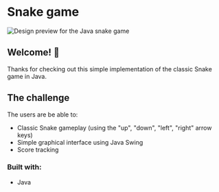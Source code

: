 # Snake game

![Design preview for the Java snake game](./preview.jpg)

## Welcome! 👋

Thanks for checking out this simple implementation of the classic Snake game in Java. 

## The challenge

The users are be able to:
- Classic Snake gameplay (using the "up", "down", "left", "right" arrow keys)
- Simple graphical interface using Java Swing
- Score tracking

### Built with:
- Java
